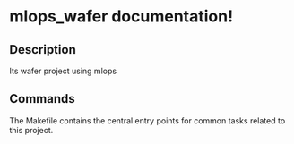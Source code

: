 # mlops_wafer documentation!

## Description

Its wafer project using mlops

## Commands

The Makefile contains the central entry points for common tasks related to this project.


